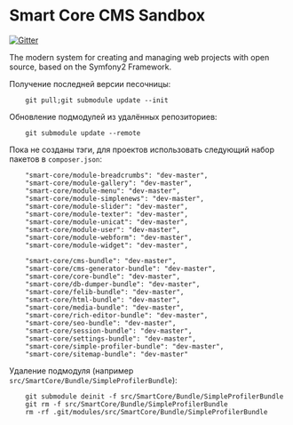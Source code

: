 Smart Core CMS Sandbox
======================
[![Gitter](https://badges.gitter.im/Join%20Chat.svg)](https://gitter.im/Smart-Core/chat?utm_source=badge&utm_medium=badge&utm_campaign=pr-badge)

The modern system for creating and managing web projects with open source, based on the Symfony2 Framework.

Получение последней версии песочницы:
```
    git pull;git submodule update --init
``` 

Обновление подмодулей из удалённых репозиториев:
```
    git submodule update --remote
``` 

Пока не созданы тэги, для проектов использовать следующий набор пакетов в `composer.json`:
```
    "smart-core/module-breadcrumbs": "dev-master",
    "smart-core/module-gallery": "dev-master",
    "smart-core/module-menu": "dev-master",
    "smart-core/module-simplenews": "dev-master",
    "smart-core/module-slider": "dev-master",
    "smart-core/module-texter": "dev-master",
    "smart-core/module-unicat": "dev-master",
    "smart-core/module-user": "dev-master",
    "smart-core/module-webform": "dev-master",
    "smart-core/module-widget": "dev-master",
    
    "smart-core/cms-bundle": "dev-master",    
    "smart-core/cms-generator-bundle": "dev-master",
    "smart-core/core-bundle": "dev-master",
    "smart-core/db-dumper-bundle": "dev-master",
    "smart-core/felib-bundle": "dev-master",
    "smart-core/html-bundle": "dev-master",
    "smart-core/media-bundle": "dev-master",
    "smart-core/rich-editor-bundle": "dev-master",
    "smart-core/seo-bundle": "dev-master",
    "smart-core/session-bundle": "dev-master",
    "smart-core/settings-bundle": "dev-master",
    "smart-core/simple-profiler-bundle": "dev-master",
    "smart-core/sitemap-bundle": "dev-master"
```


Удаление подмодуля (например `src/SmartCore/Bundle/SimpleProfilerBundle`):
```
    git submodule deinit -f src/SmartCore/Bundle/SimpleProfilerBundle
    git rm -f src/SmartCore/Bundle/SimpleProfilerBundle
    rm -rf .git/modules/src/SmartCore/Bundle/SimpleProfilerBundle
``` 

